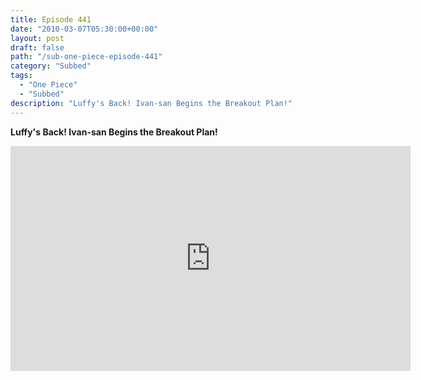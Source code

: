 ```yaml
---
title: Episode 441
date: "2010-03-07T05:30:00+00:00"
layout: post
draft: false
path: "/sub-one-piece-episode-441"
category: "Subbed"
tags:
  - "One Piece"
  - "Subbed"
description: "Luffy's Back! Ivan-san Begins the Breakout Plan!"
---
```


**Luffy's Back! Ivan-san Begins the Breakout Plan!**

<iframe width="640" height="360" src="https://www.rapidvideo.com/e/G6FRPEQLYP" frameborder="0" marginwidth=0 marginheight=0 scrolling=no allowfullscreen></iframe>


